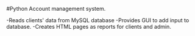 #Python Account management system.

-Reads clients' data from MySQL database
-Provides GUI to add input to database.
-Creates HTML pages as reports for clients and admin.
